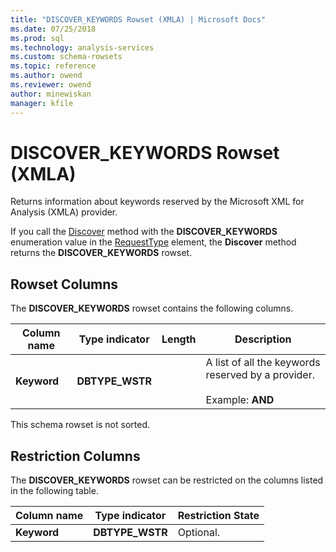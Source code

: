 ```yaml
---
title: "DISCOVER_KEYWORDS Rowset (XMLA) | Microsoft Docs"
ms.date: 07/25/2018
ms.prod: sql
ms.technology: analysis-services
ms.custom: schema-rowsets
ms.topic: reference
ms.author: owend
ms.reviewer: owend
author: minewiskan
manager: kfile
---
```

# DISCOVER_KEYWORDS Rowset (XMLA)

  Returns information about keywords reserved by the Microsoft XML for Analysis (XMLA) provider.  
  
 If you call the [Discover](../../xmla/xml-elements-methods-discover.md) method with the **DISCOVER_KEYWORDS** enumeration value in the [RequestType](../../xmla/xml-elements-properties/requesttype-element-xmla.md) element, the **Discover** method returns the **DISCOVER_KEYWORDS** rowset.  
  
## Rowset Columns  
 The **DISCOVER_KEYWORDS** rowset contains the following columns.  
  
|Column name|Type indicator|Length|Description|  
|-----------------|--------------------|------------|-----------------|  
|**Keyword**|**DBTYPE_WSTR**||A list of all the keywords reserved by a provider.<br /><br /> Example: **AND**|  
  
 This schema rowset is not sorted.  
  
## Restriction Columns  
 The **DISCOVER_KEYWORDS** rowset can be restricted on the columns listed in the following table.  
  
|Column name|Type indicator|Restriction State|  
|-----------------|--------------------|-----------------------|  
|**Keyword**|**DBTYPE_WSTR**|Optional.|  
